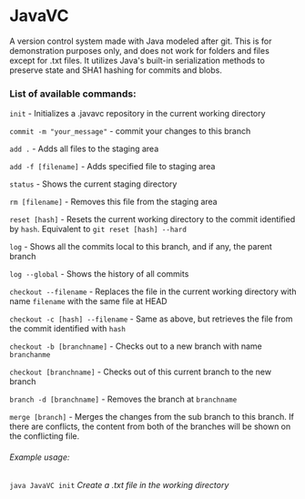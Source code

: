 # JavaVC
A version control system made with Java modeled after git. This is for demonstration purposes only, and does not work for folders and files
except for .txt files. It utilizes Java's built-in serialization methods to preserve state and SHA1 hashing for commits and blobs.


### List of available commands:

`init` - Initializes a .javavc repository in the current working directory

`commit -m "your_message"` - commit your changes to this branch

`add .` - Adds all files to the staging area

`add -f [filename]` - Adds specified file to staging area

`status` - Shows the current staging directory

`rm [filename]` - Removes this file from the staging area

`reset [hash]` - Resets the current working directory to the commit identified by `hash`. Equivalent to `git reset [hash] --hard`

`log` - Shows all the commits local to this branch, and if any, the parent branch

`log --global` - Shows the history of all commits

`checkout --filename` - Replaces the file in the current working directory with name `filename` with the same file at HEAD

`checkout -c [hash] --filename` - Same as above, but retrieves the file from the commit identified with `hash`

`checkout -b [branchname]` - Checks out to a new branch with name `branchanme`

`checkout [branchname]` - Checks out of this current branch to the new branch

`branch -d [branchname]` - Removes the branch at `branchname`

`merge [branch]` - Merges the changes from the sub branch to this branch. If there are conflicts, the content from both of the branches
will be shown on the conflicting file.

###### Example usage:

`java JavaVC init`
*Create a .txt file in the working directory*
